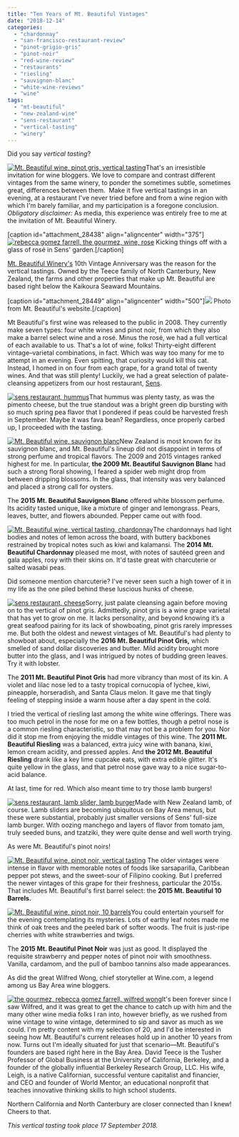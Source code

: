 ```yaml
---
title: "Ten Years of Mt. Beautiful Vintages"
date: "2018-12-14"
categories: 
  - "chardonnay"
  - "san-francisco-restaurant-review"
  - "pinot-grigio-gris"
  - "pinot-noir"
  - "red-wine-review"
  - "restaurants"
  - "riesling"
  - "sauvignon-blanc"
  - "white-wine-reviews"
  - "wine"
tags: 
  - "mt-beautiful"
  - "new-zealand-wine"
  - "sens-restaurant"
  - "vertical-tasting"
  - "winery"
---
```


Did you say _vertical tasting_?

[![Mt. Beautiful wine, pinot gris, vertical tasting](http://s3.amazonaws.com/thegourmez-wpmedia/2018/11/2018-Mt-Beautiful-17-396x500.jpg)](http://s3.amazonaws.com/thegourmez-wpmedia/2018/11/2018-Mt-Beautiful-17.jpg)That's an irresistible invitation for wine bloggers. We love to compare and contrast different vintages from the same winery, to ponder the sometimes subtle, sometimes great, differences between them.  Make it five vertical tastings in an evening, at a restaurant I've never tried before and from a wine region with which I'm barely familiar, and my participation is a foregone conclusion. _Obligatory disclaimer:_ As media, this experience was entirely free to me at the invitation of Mt. Beautiful Winery.

\[caption id="attachment\_28438" align="aligncenter" width="375"\][![rebecca gomez farrell, the gourmez, wine, rose](http://s3.amazonaws.com/thegourmez-wpmedia/2018/11/2018-Mt-Beautiful-03-375x500.jpg)](http://s3.amazonaws.com/thegourmez-wpmedia/2018/11/2018-Mt-Beautiful-03.jpg) Kicking things off with a glass of rosé in Sens' garden.\[/caption\]

[Mt. Beautiful Winery's](https://mtbeautiful.co.nz/) 10th Vintage Anniversary was the reason for the vertical tastings. Owned by the Teece family of North Canterbury, New Zealand, the farms and other properties that make up Mt. Beautiful are based right below the Kaikoura Seaward Mountains.

\[caption id="attachment\_28449" align="aligncenter" width="500"\][![](http://s3.amazonaws.com/thegourmez-wpmedia/2018/12/mt-beautiful-stock-500x334.jpg)](http://s3.amazonaws.com/thegourmez-wpmedia/2018/11/mt-beautiful-stock.jpg) Photo from Mt. Beautiful's website.\[/caption\]

Mt Beautiful's first wine was released to the public in 2008. They currently make seven types: four white wines and pinot noir, from which they also make a barrel select wine and a rosé. Minus the rosé, we had a full vertical of each available to us. That's a lot of wine, folks! Thirty-eight different vintage­­–varietal combinations, in fact. Which was way too many for me to attempt in an evening. Even spitting, that curiosity would kill this cat. Instead, I homed in on four from each grape, for a grand total of twenty wines. And that was still plenty! Luckily, we had a great selection of palate-cleansing appetizers from our host restaurant, [Sens](http://www.sens-sf.com/).

[![sens restaurant, hummus](http://s3.amazonaws.com/thegourmez-wpmedia/2018/11/2018-Mt-Beautiful-04-375x500.jpg)](http://s3.amazonaws.com/thegourmez-wpmedia/2018/11/2018-Mt-Beautiful-04.jpg)That hummus was plenty tasty, as was the pimento cheese, but the true standout was a bright green dip bursting with so much spring pea flavor that I pondered if peas could be harvested fresh in September. Maybe it was fava bean? Regardless, once properly carbed up, I proceeded with the tasting.

[![Mt. Beautiful wine, sauvignon blanc](http://s3.amazonaws.com/thegourmez-wpmedia/2018/11/2018-Mt-Beautiful-12-295x500.jpg)](http://s3.amazonaws.com/thegourmez-wpmedia/2018/11/2018-Mt-Beautiful-12.jpg)New Zealand is most known for its sauvignon blanc, and Mt. Beautiful's lineup did not disappoint in terms of strong perfume and tropical flavors. The 2009 and 2015 vintages ranked highest for me. In particular, **the 2009 Mt. Beautiful Sauvignon Blanc** had such a strong floral showing, I feared a spider web might drop from between dripping blossoms. In the glass, that intensity was very balanced and placed a strong call for oysters.

The **2015 Mt. Beautiful Sauvignon Blanc** offered white blossom perfume. Its acidity tasted unique, like a mixture of ginger and lemongrass. Pears, leaves, butter, and flowers abounded. Pepper came out with food.

[![Mt. Beautiful wine, vertical tasting, chardonnay](http://s3.amazonaws.com/thegourmez-wpmedia/2018/11/2018-Mt-Beautiful-19-466x500.jpg)](http://s3.amazonaws.com/thegourmez-wpmedia/2018/11/2018-Mt-Beautiful-19.jpg)The chardonnays had light bodies and notes of lemon across the board, with buttery backbones restrained by tropical notes such as kiwi and kalamansi. The **2014 Mt. Beautiful Chardonnay** pleased me most, with notes of sautéed green and gala apples, rosy with their skins on. It'd taste great with charcuterie or salted wasabi peas.

Did someone mention charcuterie? I've never seen such a high tower of it in my life as the one piled behind these luscious hunks of cheese.

[![sens restaurant, cheese](http://s3.amazonaws.com/thegourmez-wpmedia/2018/11/2018-Mt-Beautiful-09-404x500.jpg)](http://s3.amazonaws.com/thegourmez-wpmedia/2018/11/2018-Mt-Beautiful-09.jpg)Sorry, just palate cleansing again before moving on to the vertical of pinot gris. Admittedly, pinot gris is a wine grape varietal that has yet to grow on me. It lacks personality, and beyond knowing it’s a great seafood pairing for its lack of showboating, pinot gris rarely impresses me. But both the oldest and newest vintages of Mt. Beautiful's had plenty to showboat about, especially the **2016 Mt. Beautiful Pinot Gris,** which smelled of sand dollar discoveries and butter. Mild acidity brought more butter into the glass, and I was intrigued by notes of budding green leaves. Try it with lobster.

The **2011 Mt. Beautiful Pinot Gris** had more vibrancy than most of its kin. A violet and lilac nose led to a tasty tropical cornucopia of lychee, kiwi, pineapple, horseradish, and Santa Claus melon. It gave me that tingly feeling of stepping inside a warm house after a day spent in the cold.

I tried the vertical of riesling last among the white wine offerings. There was too much petrol in the nose for me on a few bottles, though a petrol nose is a common riesling characteristic, so that may not be a problem for you. Nor did it stop me from enjoying the middle vintages of this wine. The **2011 Mt. Beautiful Riesling** was a balanced, extra juicy wine with banana, kiwi, lemon cream acidity, and pressed apples. And **the 2012 Mt. Beautiful Riesling** drank like a key lime cupcake eats, with extra edible glitter. It's quite yellow in the glass, and that petrol nose gave way to a nice sugar-to-acid balance.

At last, time for red. Which also meant time to try those lamb burgers!

[![sens restaurant, lamb slider, lamb burger](http://s3.amazonaws.com/thegourmez-wpmedia/2018/11/2018-Mt-Beautiful-06-500x372.jpg)](http://s3.amazonaws.com/thegourmez-wpmedia/2018/11/2018-Mt-Beautiful-06.jpg)Made with New Zealand lamb, of course. Lamb sliders are becoming ubiquitous on Bay Area menus, but these were substantial, probably just smaller versions of Sens' full-size lamb burger. With oozing manchego and layers of flavor from tomato jam, truly seeded buns, and tzatziki, they were quite dense and well worth trying.

As were Mt. Beautiful's pinot noirs!

[![Mt. Beautiful wine, pinot noir, vertical tasting](http://s3.amazonaws.com/thegourmez-wpmedia/2018/11/2018-Mt-Beautiful-23-500x341.jpg)](http://s3.amazonaws.com/thegourmez-wpmedia/2018/11/2018-Mt-Beautiful-23.jpg) The older vintages were intense in flavor with memorable notes of foods like sarsaparilla, Caribbean pepper pot stews, and the sweet-sour of Filipino cooking. But I preferred the newer vintages of this grape for their freshness, particular the 2015s. That includes Mt. Beautiful's first barrel select: the **2015 Mt. Beautiful 10 Barrels.**

[![Mt. Beautiful wine, pinot noir, 10 barrels](http://s3.amazonaws.com/thegourmez-wpmedia/2018/11/2018-Mt-Beautiful-20-352x500.jpg)](http://s3.amazonaws.com/thegourmez-wpmedia/2018/11/2018-Mt-Beautiful-20.jpg)You could entertain yourself for the evening contemplating its mysteries. Lots of earthy leaf notes made me think of oak trees and the peeled bark of softer woods. The fruit is just-ripe cherries with white strawberries and twigs.

The **2015 Mt. Beautiful Pinot Noir** was just as good. It displayed the requisite strawberry and pepper notes of pinot noir with smoothness. Vanilla, cardamom, and the pull of bamboo tannins also made appearances.

As did the great Wilfred Wong, chief storyteller at Wine.com, a legend among us Bay Area wine bloggers.

[![the gourmez, rebecca gomez farrell, wilfred wong](http://s3.amazonaws.com/thegourmez-wpmedia/2018/11/2018-Mt-Beautiful-11-500x375.jpg)](http://s3.amazonaws.com/thegourmez-wpmedia/2018/11/2018-Mt-Beautiful-11.jpg)It's been forever since I saw Wilfred, and it was great to get the chance to catch up with him and the many other wine media folks I ran into, however briefly, as we rushed from wine vintage to wine vintage, determined to sip and savor as much as we could. I'm pretty content with my selection of 20, and I'd be interested in seeing how Mt. Beautiful's current releases hold up in another 10 years from now. Turns out I'm ideally situated for just that scenario—Mt. Beautiful's founders are based right here in the Bay Area. David Teece is the Tusher Professor of Global Business at the University of California, Berkeley, and a founder of the globally influential Berkeley Research Group, LLC. His wife, Leigh, is a native Californian, successful venture capitalist and financier, and CEO and founder of World Mentor, an educational nonprofit that teaches innovative thinking skills to high school students.

Northern California and North Canterbury are closer connected than I knew! Cheers to that.

_This vertical tasting took place 17 September 2018._
